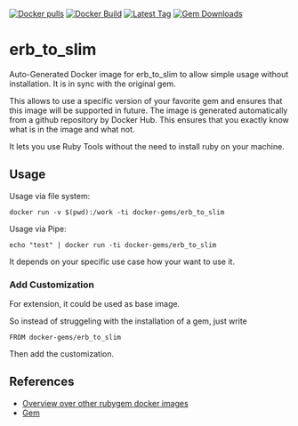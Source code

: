 [![Docker pulls](https://img.shields.io/docker/pulls/rubygem/erb_to_slim.svg)](https://hub.docker.com/r/rubygem/erb_to_slim/)
[![Docker Build](https://img.shields.io/docker/automated/rubygem/erb_to_slim.svg)](https://hub.docker.com/r/rubygem/erb_to_slim/)
[![Latest Tag](https://img.shields.io/github/tag/docker-rubygem/erb_to_slim.svg)](https://hub.docker.com/r/rubygem/erb_to_slim/)
[![Gem Downloads](https://img.shields.io/gem/dt/erb_to_slim.svg)](https://rubygems.org/gems/erb_to_slim/)
# erb_to_slim

Auto-Generated Docker image for erb_to_slim to allow simple usage without installation.
It is in sync with the original gem.

This allows to use a specific version of your favorite gem and ensures that this image will be supported in future.
The image is generated automatically from a github repository by Docker Hub.
This ensures that you exactly know what is in the image and what not.

It lets you use Ruby Tools without the need to install ruby on your machine.

## Usage

Usage via file system:

`docker run -v $(pwd):/work -ti docker-gems/erb_to_slim`

Usage via Pipe:

`echo "test" | docker run -ti docker-gems/erb_to_slim`

It depends on your specific use case how your want to use it.

### Add Customization

For extension, it could be used as base image.

So instead of struggeling with the installation of a gem, just write

`FROM docker-gems/erb_to_slim`

Then add the customization.

## References

 - [Overview over other rubygem docker images](https://github.com/thinkbot/docker-rubygem)
 - [Gem](https://rubygems.org/gems/erb_to_slim/)
